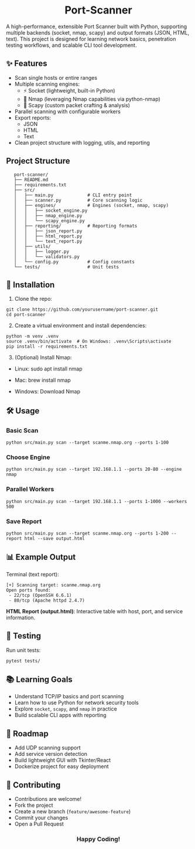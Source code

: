<h1 align="center">Port-Scanner</h1>

A high-performance, extensible Port Scanner built with Python, supporting multiple backends (socket, nmap, scapy) and output formats (JSON, HTML, text).
This project is designed for learning network basics, penetration testing workflows, and scalable CLI tool development.


## ✨ Features

 - Scan single hosts or entire ranges
 - Multiple scanning engines:
   - ⚡ Socket (lightweight, built-in Python)
   - 📡 Nmap (leveraging Nmap capabilities via python-nmap)
   - 🔬 Scapy (custom packet crafting & analysis)
 - Parallel scanning with configurable workers
 - Export reports:
   - JSON
   - HTML
   - Text
 - Clean project structure with logging, utils, and reporting


## Project Structure

       port-scanner/
       ├── README.md
       ├── requirements.txt
       ├── src/
       │   ├── main.py             # CLI entry point
       │   ├── scanner.py          # Core scanning logic
       │   ├── engines/            # Engines (socket, nmap, scapy)
       │   │   ├── socket_engine.py
       │   │   ├── nmap_engine.py
       │   │   └── scapy_engine.py
       │   ├── reporting/          # Reporting formats
       │   │   ├── json_report.py
       │   │   ├── html_report.py
       │   │   └── text_report.py
       │   ├── utils/
       │   │   ├── logger.py
       │   │   └── validators.py
       │   └── config.py           # Config constants
       └── tests/                  # Unit tests


## 🚀 Installation

1. Clone the repo:
```
git clone https://github.com/yourusername/port-scanner.git
cd port-scanner
```

2. Create a virtual environment and install dependencies:
```
python -m venv .venv
source .venv/bin/activate  # On Windows: .venv\Scripts\activate
pip install -r requirements.txt
```

3. (Optional) Install Nmap:

 - Linux: sudo apt install nmap

 - Mac: brew install nmap

 - Windows: Download Nmap


## 🛠 Usage
### Basic Scan
```
python src/main.py scan --target scanme.nmap.org --ports 1-100
```
### Choose Engine
```
python src/main.py scan --target 192.168.1.1 --ports 20-80 --engine nmap
```

### Parallel Workers
```
python src/main.py scan --target 192.168.1.1 --ports 1-1000 --workers 500
```

### Save Report
```
python src/main.py scan --target scanme.nmap.org --ports 1-200 --report html --save output.html
```

## 📊 Example Output

Terminal (text report):
```
[+] Scanning target: scanme.nmap.org
Open ports found:
 - 22/tcp (OpenSSH 6.6.1)
 - 80/tcp (Apache httpd 2.4.7)
```

**HTML Report (output.html)**:
Interactive table with host, port, and service information.

## 🧪 Testing

Run unit tests:
```
pytest tests/
```

## 📚 Learning Goals

 - Understand TCP/IP basics and port scanning
 - Learn how to use Python for network security tools
 - Explore `socket`, `scapy`, and `nmap` in practice
 - Build scalable CLI apps with reporting


## 📌 Roadmap

  - Add UDP scanning support
  - Add service version detection
  - Build lightweight GUI with Tkinter/React
  - Dockerize project for easy deployment

## 🙌 Contributing

 - Contributions are welcome!
 - Fork the project
 - Create a new branch (`feature/awesome-feature`)
 - Commit your changes
 - Open a Pull Request
<h3 align="center">Happy Coding!</h3>


